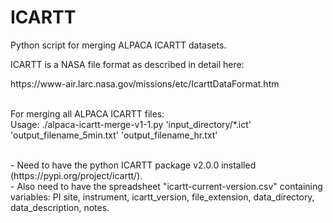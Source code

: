 # ICARTT
Python script for merging ALPACA ICARTT datasets.

ICARTT is a NASA file format as described in detail here:
<link> https://www-air.larc.nasa.gov/missions/etc/IcarttDataFormat.htm </link>


<p>
</p>

<P>
<br>
For merging all ALPACA ICARTT files: 
<br>
Usage: ./alpaca-icartt-merge-v1-1.py 'input_directory/*.ict' 'output_filename_5min.txt' 'output_filename_hr.txt'
</p>

<p>
 <br>
- Need to have the python ICARTT package v2.0.0 installed (https://pypi.org/project/icartt/).
<br>
- Also need to have the spreadsheet "icartt-current-version.csv" containing variables: PI	site, instrument, icartt_version, file_extension, data_directory, data_description, notes.
</p>
